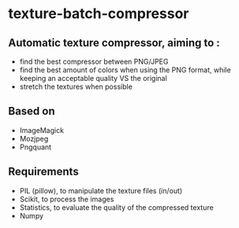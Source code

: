 # texture-batch-compressor

## Automatic texture compressor, aiming to :
* find the best compressor between PNG/JPEG
* find the best amount of colors when using the PNG format, while keeping an acceptable quality VS the original
* stretch the textures when possible

## Based on
* ImageMagick
* Mozjpeg
* Pngquant

## Requirements
* PIL (pillow), to manipulate the texture files (in/out)
* Scikit, to process the images
* Statistics, to evaluate the quality of the compressed texture
* Numpy